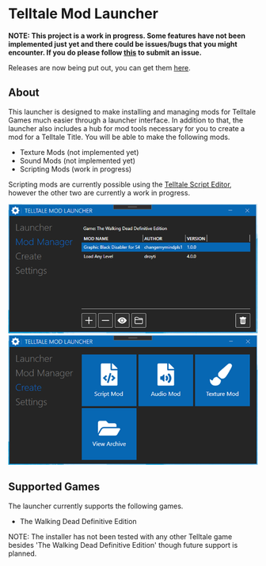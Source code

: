 # Telltale Mod Launcher

**NOTE: This project is a work in progress. Some features have not been implemented just yet and there could be issues/bugs that you might encounter. If you do please follow [this](https://github.com/Telltale-Modding-Group/TelltaleModLauncher/wiki/%5BHelp%5D---Reporting-an-Issue-or-Bug) to submit an issue.**

Releases are now being put out, you can get them [here](https://github.com/Telltale-Modding-Group/TelltaleModLauncher/releases).

## About
This launcher is designed to make installing and managing mods for Telltale Games much easier through a launcher interface. In addition to that, the launcher also includes a hub for mod tools necessary for you to create a mod for a Telltale Title. You will be able to make the following mods.
- Texture Mods (not implemented yet)
- Sound Mods (not implemented yet)
- Scripting Mods (work in progress)

Scripting mods are currently possible using the [Telltale Script Editor](https://github.com/Telltale-Modding-Group/Telltale-Script-Editor), however the other two are currently a work in progress.

![Screenshot 1](screenshots/shot1.png)
![Screenshot 2](screenshots/shot2.png)

## Supported Games
The launcher currently supports the following games.
- The Walking Dead Definitive Edition

NOTE: The installer has not been tested with any other Telltale game besides 'The Walking Dead Definitive Edition' though future support is planned.
